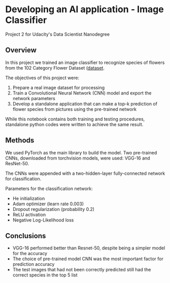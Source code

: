 # Developing an AI application - Image Classifier

Project 2 for Udacity's Data Scientist Nanodegree

## Overview

In this project we trained an image classifier to 
recognize species of flowers from the 102 Category Flower
Dataset ([dataset](http://www.robots.ox.ac.uk/~vgg/data/flowers/102/index.html).

The objectives of this project were:

1. Prepare a real image dataset for processing
2. Train a Convolutional Neural Network (CNN) model and 
export the network parameters
3. Develop a standalone application that can make a
top-k prediction of flower species from pictures using 
the pre-trained network

While this notebook contains both training and testing 
procedures, standalone python codes were written to 
achieve the same result. 

## Methods

We used PyTorch as the main library to build the model.
Two pre-trained CNNs, downloaded from torchvision 
models, were used: VGG-16 and ResNet-50.  

The CNNs were appended with a two-hidden-layer 
fully-connected network for classification.

Parameters for the classification network:
- He initialization
- Adam optimizer (learn rate 0.003)
- Dropout regularization (probability 0.2)
- ReLU activation
- Negative Log-Likelihood loss


## Conclusions

- VGG-16 performed better than Resnet-50, despite being
a simpler model 
for the accuracy 
- The choice of pre-trained model CNN was the most important
factor for prediction accuracy
- The test images that had not been correctly predicted 
still had the correct species in the top 5 list 
